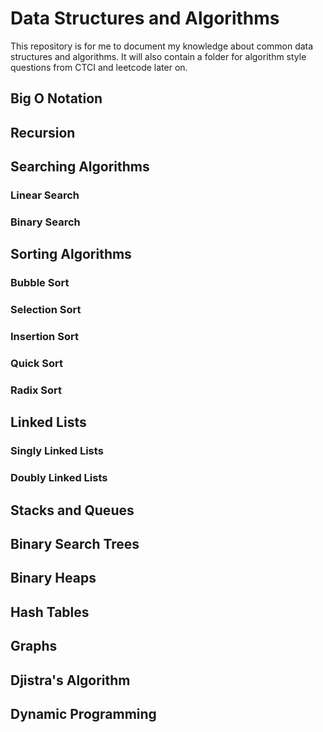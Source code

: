 # Data Structures and Algorithms
This repository is for me to document my knowledge about common data structures and algorithms. It will also contain a folder for algorithm style questions from CTCI and leetcode later on.

## Big O Notation

## Recursion

## Searching Algorithms

### Linear Search
### Binary Search

## Sorting Algorithms

### Bubble Sort
### Selection Sort
### Insertion Sort
### Quick Sort
### Radix Sort

## Linked Lists

### Singly Linked Lists
### Doubly Linked Lists

## Stacks and Queues

## Binary Search Trees

## Binary Heaps

## Hash Tables

## Graphs

## Djistra's Algorithm

## Dynamic Programming
